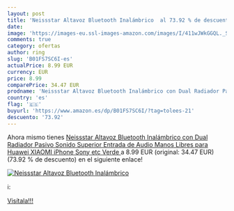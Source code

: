 ```yaml
---
layout: post
title: 'Neissstar Altavoz Bluetooth Inalámbrico  al 73.92 % de descuento'
date: 
image: 'https://images-eu.ssl-images-amazon.com/images/I/411wJWkGGQL._SL200_.jpg'
comments: true
category: ofertas
author: ring
slug: 'B01FS7SC6I-es'
actualPrice: 8.99 EUR
currency: EUR
price: 8.99
comparePrice: 34.47 EUR
prodname: 'Neissstar Altavoz Bluetooth Inalámbrico con Dual Radiador Pasivo  Sonido Superior  Entrada de Audio  Manos Libres para Huawei  XIAOMI  iPhone  Sony etc  Verde '
country: 'es'
flag: '🇪🇸'
buyurl: 'https://www.amazon.es/dp/B01FS7SC6I/?tag=tolees-21'
descuento: '73.92'
---
```


Ahora mismo tienes [Neissstar Altavoz Bluetooth Inalámbrico con Dual Radiador Pasivo  Sonido Superior  Entrada de Audio  Manos Libres para Huawei  XIAOMI  iPhone  Sony etc  Verde ](https://www.amazon.es/dp/B01FS7SC6I/?tag=tolees-21) a 8.99 EUR (original: 34.47 EUR) (73.92 %  de descuento) en el siguiente enlace!

[![Neissstar Altavoz Bluetooth Inalámbrico ](https://images-eu.ssl-images-amazon.com/images/I/411wJWkGGQL._SL200_.jpg)](https://www.amazon.es/dp/B01FS7SC6I/?tag=tolees-21)

ℹ️:


[Visítala!!!](https://www.amazon.es/dp/B01FS7SC6I/?tag=tolees-21)
